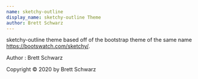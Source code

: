 ```yaml
---
name: sketchy-outline
display_name: sketchy-outline Theme
author: Brett Schwarz
---
```

sketchy-outline theme based off of the bootstrap theme of the same name https://bootswatch.com/sketchy/.

Author
: Brett Schwarz

Copyright © 2020 by Brett Schwarz
